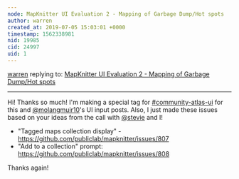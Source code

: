 ```yaml
---
node: MapKnitter UI Evaluation 2 - Mapping of Garbage Dump/Hot spots
author: warren
created_at: 2019-07-05 15:03:01 +0000
timestamp: 1562338981
nid: 19985
cid: 24997
uid: 1
---
```




[warren](../profile/warren) replying to: [MapKnitter UI Evaluation 2 - Mapping of Garbage Dump/Hot spots](../notes/silentsairam/07-04-2019/mapknitter-ui-evaluation-2-mapping-of-garbage-dump-hot-spots)

----
Hi! Thanks so much! I'm making a special tag for [#community-atlas-ui](/tag/community-atlas-ui) for this and [@molangmuir10](/profile/molangmuir10)'s UI input posts. Also, I just made these issues based on your ideas from the call with [@stevie](/profile/stevie) and I!

* "Tagged maps collection display" - https://github.com/publiclab/mapknitter/issues/807
* "Add to a collection" prompt: https://github.com/publiclab/mapknitter/issues/808

Thanks again!